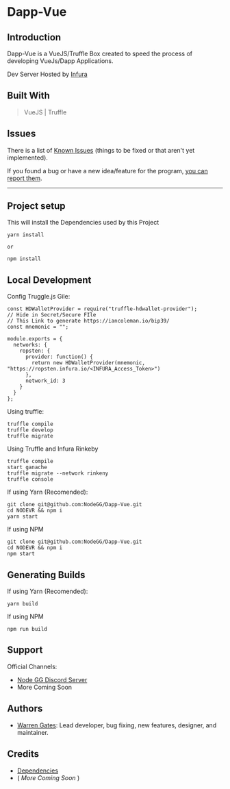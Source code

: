 # Dapp-Vue

## Introduction
Dapp-Vue is a VueJS/Truffle Box created to speed the process of developing VueJs/Dapp Applications.

Dev Server Hosted by [Infura](https://infura.io/)

## Built With
> VueJS | Truffle

## Issues
There is a list of [Known Issues](https://github.com/NodeGG/Dapp-Vue/issues) (things to be fixed or that aren't yet implemented).

If you found a bug or have a new idea/feature for the program, [you can report them](https://github.com/NodeGG/NODEVR/issues/new?template=nodevr-issue-template.md).
___

## Project setup
This will install the Dependencies used by this Project
```
yarn install

or

npm install
```

## Local Development
Config Truggle.js Gile:
```
const HDWalletProvider = require("truffle-hdwallet-provider");
// Hide in Secret/Secure FIle
// This Link to generate https://iancoleman.io/bip39/
const mnemonic = "";

module.exports = {
  networks: {
    ropsten: {
      provider: function() {
        return new HDWalletProvider(mnemonic, "https://ropsten.infura.io/<INFURA_Access_Token>")
      },
      network_id: 3
    }   
  }
};
```
Using truffle:
```
truffle compile
truffle develop
truffle migrate
```

Using Truffle and Infura Rinkeby
```
truffle compile
start ganache
truffle migrate --network rinkeny
truffle console
```

If using Yarn (Recomended):
```
git clone git@github.com:NodeGG/Dapp-Vue.git
cd NODEVR && npm i
yarn start
```

If using NPM
```
git clone git@github.com:NodeGG/Dapp-Vue.git
cd NODEVR && npm i
npm start
```
## Generating Builds
If using Yarn (Recomended):
```
yarn build
```

If using NPM
```
npm run build
```
## Support
Official Channels:
- [Node GG Discord Server](https://discord.gg/ZgDHrQa)
- More Coming Soon

## Authors
- [Warren Gates](https://github.com/Moikapy): Lead developer, bug fixing, new features, designer, and maintainer.

## Credits
- [Dependencies](https://github.com/NodeGG/Dapp-Vue/network/dependencies)
- ( *More Coming Soon* )

